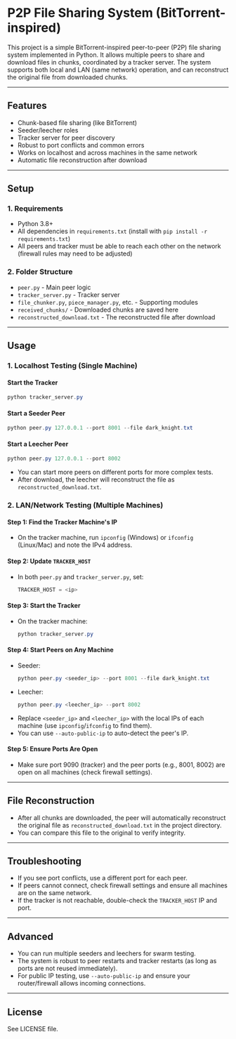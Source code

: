 # P2P File Sharing System (BitTorrent-inspired)

This project is a simple BitTorrent-inspired peer-to-peer (P2P) file sharing system implemented in Python. It allows multiple peers to share and download files in chunks, coordinated by a tracker server. The system supports both local and LAN (same network) operation, and can reconstruct the original file from downloaded chunks.

---

## Features
- Chunk-based file sharing (like BitTorrent)
- Seeder/leecher roles
- Tracker server for peer discovery
- Robust to port conflicts and common errors
- Works on localhost and across machines in the same network
- Automatic file reconstruction after download

---

## Setup

### 1. Requirements
- Python 3.8+
- All dependencies in `requirements.txt` (install with `pip install -r requirements.txt`)
- All peers and tracker must be able to reach each other on the network (firewall rules may need to be adjusted)

### 2. Folder Structure
- `peer.py` - Main peer logic
- `tracker_server.py` - Tracker server
- `file_chunker.py`, `piece_manager.py`, etc. - Supporting modules
- `received_chunks/` - Downloaded chunks are saved here
- `reconstructed_download.txt` - The reconstructed file after download

---

## Usage

### 1. Localhost Testing (Single Machine)

#### Start the Tracker
```powershell
python tracker_server.py
```

#### Start a Seeder Peer
```powershell
python peer.py 127.0.0.1 --port 8001 --file dark_knight.txt
```

#### Start a Leecher Peer
```powershell
python peer.py 127.0.0.1 --port 8002
```

- You can start more peers on different ports for more complex tests.
- After download, the leecher will reconstruct the file as `reconstructed_download.txt`.

### 2. LAN/Network Testing (Multiple Machines)

#### Step 1: Find the Tracker Machine's IP
- On the tracker machine, run `ipconfig` (Windows) or `ifconfig` (Linux/Mac) and note the IPv4 address.

#### Step 2: Update `TRACKER_HOST`
- In both `peer.py` and `tracker_server.py`, set:
  ```python
  TRACKER_HOST = <ip>
  ```

#### Step 3: Start the Tracker
- On the tracker machine:
  ```powershell
  python tracker_server.py
  ```

#### Step 4: Start Peers on Any Machine
- Seeder:
  ```powershell
  python peer.py <seeder_ip> --port 8001 --file dark_knight.txt
  ```
- Leecher:
  ```powershell
  python peer.py <leecher_ip> --port 8002
  ```
- Replace `<seeder_ip>` and `<leecher_ip>` with the local IPs of each machine (use `ipconfig`/`ifconfig` to find them).
- You can use `--auto-public-ip` to auto-detect the peer's IP.

#### Step 5: Ensure Ports Are Open
- Make sure port 9090 (tracker) and the peer ports (e.g., 8001, 8002) are open on all machines (check firewall settings).

---

## File Reconstruction
- After all chunks are downloaded, the peer will automatically reconstruct the original file as `reconstructed_download.txt` in the project directory.
- You can compare this file to the original to verify integrity.

---

## Troubleshooting
- If you see port conflicts, use a different port for each peer.
- If peers cannot connect, check firewall settings and ensure all machines are on the same network.
- If the tracker is not reachable, double-check the `TRACKER_HOST` IP and port.

---

## Advanced
- You can run multiple seeders and leechers for swarm testing.
- The system is robust to peer restarts and tracker restarts (as long as ports are not reused immediately).
- For public IP testing, use `--auto-public-ip` and ensure your router/firewall allows incoming connections.

---

## License
See LICENSE file.


